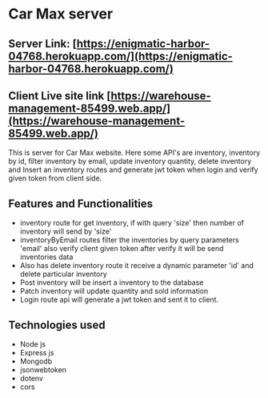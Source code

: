 # Car Max server

## Server Link: [https://enigmatic-harbor-04768.herokuapp.com/](https://enigmatic-harbor-04768.herokuapp.com/)

## Client Live site link [https://warehouse-management-85499.web.app/](https://warehouse-management-85499.web.app/)

<p>
This is server for Car Max website. Here some API's are inventory, inventory by id, filter inventory by email, update inventory quantity, delete inventory and Insert an inventory routes and generate jwt token when login and verify given token from client side.
</p>

## Features and Functionalities

- inventory route for get inventory, if with query 'size' then number of inventory will send by 'size'
- inventoryByEmail routes filter the inventories by query parameters 'email' also verify client given token after verify it will be send inventories data
- Also has delete inventory route it receive a dynamic parameter 'id' and delete particular inventory
- Post inventory will be insert a inventory to the database
- Patch inventory will update quantity and sold information
- Login route api will generate a jwt token and sent it to client.

## Technologies used

- Node js
- Express js
- Mongodb
- jsonwebtoken
- dotenv
- cors

